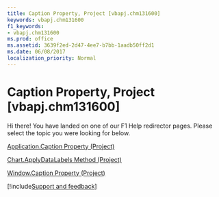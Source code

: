 ```yaml
---
title: Caption Property, Project [vbapj.chm131600]
keywords: vbapj.chm131600
f1_keywords:
- vbapj.chm131600
ms.prod: office
ms.assetid: 3639f2ed-2d47-4ee7-b7bb-1aadb50ff2d1
ms.date: 06/08/2017
localization_priority: Normal
---
```



# Caption Property, Project [vbapj.chm131600]

Hi there! You have landed on one of our F1 Help redirector pages. Please select the topic you were looking for below.

[Application.Caption Property (Project)](https://msdn.microsoft.com/library/e43c55ea-d239-a6e5-42ce-35da5b47aa01%28Office.15%29.aspx)

[Chart.ApplyDataLabels Method (Project)](https://msdn.microsoft.com/library/cda031a4-ed86-1ec8-583d-44767785e3a1%28Office.15%29.aspx)

[Window.Caption Property (Project)](https://msdn.microsoft.com/library/02308676-1d72-9ac8-0654-6e510039efd1%28Office.15%29.aspx)

[!include[Support and feedback](~/includes/feedback-boilerplate.md)]